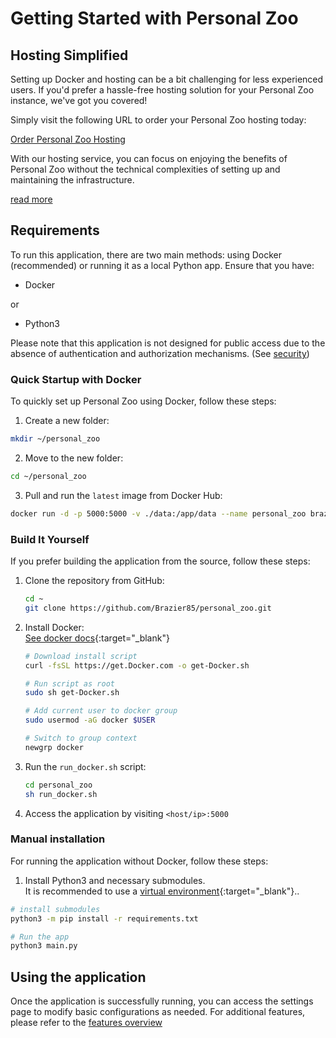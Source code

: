# Getting Started with Personal Zoo

## Hosting Simplified

Setting up Docker and hosting can be a bit challenging for less experienced users. If you'd prefer a hassle-free hosting solution for your Personal Zoo instance, we've got you covered!

Simply visit the following URL to order your Personal Zoo hosting today:

[Order Personal Zoo Hosting](https://buy.stripe.com/8wMeVm3ic7mB3OE8ww)

With our hosting service, you can focus on enjoying the benefits of Personal Zoo without the technical complexities of setting up and maintaining the infrastructure.

[read more](/hosting/overview)

## Requirements
 
To run this application, there are two main methods: using Docker (recommended) or running it as a local Python app. Ensure that you have:

 - Docker 

or

- Python3

Please note that this application is not designed for public access due to the absence of authentication and authorization mechanisms. (See [security](/security))

### Quick Startup with Docker

To quickly set up Personal Zoo using Docker, follow these steps:

1. Create a new folder:
```bash
mkdir ~/personal_zoo
```

2. Move to the new folder:
```bash
cd ~/personal_zoo
```

3. Pull and run the `latest` image from Docker Hub:
```bash
docker run -d -p 5000:5000 -v ./data:/app/data --name personal_zoo brazier85/personal_zoo:latest
```

### Build It Yourself
If you prefer building the application from the source, follow these steps:

1. Clone the repository from GitHub:
    ``` bash
    cd ~
    git clone https://github.com/Brazier85/personal_zoo.git
    ```
2. Install Docker:<br>
    [See docker docs](https://docs.docker.com/get-docker/){:target="_blank"}
    ```bash
    # Download install script
    curl -fsSL https://get.Docker.com -o get-Docker.sh

    # Run script as root
    sudo sh get-Docker.sh

    # Add current user to docker group
    sudo usermod -aG docker $USER

    # Switch to group context
    newgrp docker
    ```
3. Run the `run_docker.sh` script:
    ``` bash
    cd personal_zoo
    sh run_docker.sh
    ```
4. Access the application by visiting `<host/ip>:5000`

### Manual installation
For running the application without Docker, follow these steps:

1. Install Python3 and necessary submodules.<br>
It is recommended to use a [virtual environment](https://docs.python.org/3/library/venv.html){:target="_blank"}..

``` bash
# install submodules
python3 -m pip install -r requirements.txt

# Run the app
python3 main.py
```

## Using the application

Once the application is successfully running, you can access the settings page to modify basic configurations as needed. For additional features, please refer to the [features overview](/features/overview)